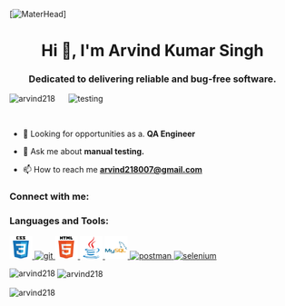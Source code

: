 [![MaterHead](https://thumbs.dreamstime.com/b/software-testing-internet-business-technology-concept-143071525.jpg)]
<h1 align="center">Hi 👋, I'm Arvind Kumar Singh</h1>
<h3 align="center">Dedicated to delivering reliable and bug-free software.</h3>
<img align="right" alt="testing" width="400" src="https://media.tenor.com/ARkcuYFJVesAAAAd/unit-testingnn.gif">


<p align="left"> <img src="https://komarev.com/ghpvc/?username=arvind218&label=Profile%20views&color=0e75b6&style=flat" alt="arvind218" /> </p>

<p align="left"> <a href="https://twitter.com/" target="blank"><img src="https://img.shields.io/twitter/follow/?logo=twitter&style=for-the-badge" alt="" /></a> </p>

- 🤝 Looking for opportunities as a. **QA Engineer**

- 💬 Ask me about **manual testing.**

- 📫 How to reach me **arvind218007@gmail.com**

<h3 align="left">Connect with me:</h3>
<p align="left">
</p>

<h3 align="left">Languages and Tools:</h3>
<p align="left"> <a href="https://www.w3schools.com/css/" target="_blank" rel="noreferrer"> <img src="https://raw.githubusercontent.com/devicons/devicon/master/icons/css3/css3-original-wordmark.svg" alt="css3" width="40" height="40"/> </a> <a href="https://git-scm.com/" target="_blank" rel="noreferrer"> <img src="https://www.vectorlogo.zone/logos/git-scm/git-scm-icon.svg" alt="git" width="40" height="40"/> </a> <a href="https://www.w3.org/html/" target="_blank" rel="noreferrer"> <img src="https://raw.githubusercontent.com/devicons/devicon/master/icons/html5/html5-original-wordmark.svg" alt="html5" width="40" height="40"/> </a> <a href="https://www.java.com" target="_blank" rel="noreferrer"> <img src="https://raw.githubusercontent.com/devicons/devicon/master/icons/java/java-original.svg" alt="java" width="40" height="40"/> </a> <a href="https://www.mysql.com/" target="_blank" rel="noreferrer"> <img src="https://raw.githubusercontent.com/devicons/devicon/master/icons/mysql/mysql-original-wordmark.svg" alt="mysql" width="40" height="40"/> </a> <a href="https://postman.com" target="_blank" rel="noreferrer"> <img src="https://www.vectorlogo.zone/logos/getpostman/getpostman-icon.svg" alt="postman" width="40" height="40"/> </a> <a href="https://www.selenium.dev" target="_blank" rel="noreferrer"> <img src="https://raw.githubusercontent.com/detain/svg-logos/780f25886640cef088af994181646db2f6b1a3f8/svg/selenium-logo.svg" alt="selenium" width="40" height="40"/> </a> </p>

<p><img align="left" src="https://github-readme-stats.vercel.app/api/top-langs?username=arvind218&show_icons=true&locale=en&layout=compact" alt="arvind218" /></p>

<p>&nbsp;<img align="center" src="https://github-readme-stats.vercel.app/api?username=arvind218&show_icons=true&locale=en" alt="arvind218" /></p>

<p><img align="center" src="https://github-readme-streak-stats.herokuapp.com/?user=arvind218&" alt="arvind218" /></p>

